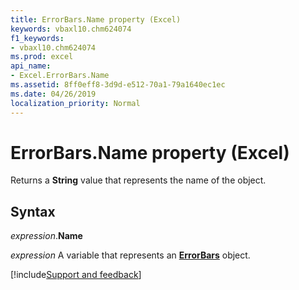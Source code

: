 ```yaml
---
title: ErrorBars.Name property (Excel)
keywords: vbaxl10.chm624074
f1_keywords:
- vbaxl10.chm624074
ms.prod: excel
api_name:
- Excel.ErrorBars.Name
ms.assetid: 8ff0eff8-3d9d-e512-70a1-79a1640ec1ec
ms.date: 04/26/2019
localization_priority: Normal
---
```



# ErrorBars.Name property (Excel)

Returns a **String** value that represents the name of the object.


## Syntax

_expression_.**Name**

_expression_ A variable that represents an **[ErrorBars](excel.errorbars(object).md)** object.




[!include[Support and feedback](~/includes/feedback-boilerplate.md)]